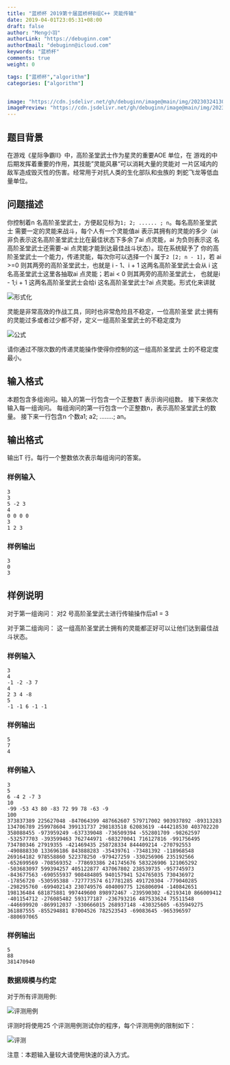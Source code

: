 ```yaml
---
title: "蓝桥杯 2019第十届蓝桥杯B组C++ 灵能传输"
date: 2019-04-01T23:05:31+08:00
draft: false
author: "Meng小羽"
authorLink: "https://debuginn.com"
authorEmail: "debuginn@icloud.com"
keywords: "蓝桥杯"
comments: true
weight: 0

tags: ["蓝桥杯","algorithm"]
categories: ["algorithm"]


image: "https://cdn.jsdelivr.net/gh/debuginn/image@main/img/202303241303887.jpg"
imagePreview: "https://cdn.jsdelivr.net/gh/debuginn/image@main/img/202303241303887.jpg"
---
```


## 题目背景

在游戏《星际争霸II》中，高阶圣堂武士作为星灵的重要AOE 单位，在 游戏的中后期发挥着重要的作用，其技能”灵能风暴“可以消耗大量的灵能对 一片区域内的敌军造成毁灭性的伤害。经常用于对抗人类的生化部队和虫族的 刺蛇飞龙等低血量单位。

## 问题描述

你控制着n 名高阶圣堂武士，方便起见标为`1; 2; ...... ; n`。每名高阶圣堂武士 需要一定的灵能来战斗，每个人有一个灵能值ai 表示其拥有的灵能的多少（ai 非负表示这名高阶圣堂武士比在最佳状态下多余了ai 点灵能，ai 为负则表示这 名高阶圣堂武士还需要-ai 点灵能才能到达最佳战斗状态）。现在系统赋予了 你的高阶圣堂武士一个能力，传递灵能，每次你可以选择一个i 属于`2 [2; n - 1]`，若 ai >=0 则其两旁的高阶圣堂武士，也就是 i - 1、i + 1 这两名高阶圣堂武士会从 i 这名高圣堂武士这里各抽取ai 点灵能；若ai < 0 则其两旁的高阶圣堂武士， 也就是i - 1;i + 1 这两名高阶圣堂武士会给i 这名高阶圣堂武士?ai 点灵能。形式化来讲就

![形式化](https://cdn.jsdelivr.net/gh/debuginn/image@main/img/202303241304141.png)

灵能是非常高效的作战工具，同时也非常危险且不稳定，一位高阶圣堂 武士拥有的灵能过多或者过少都不好，定义一组高阶圣堂武士的不稳定度为

![公式](https://cdn.jsdelivr.net/gh/debuginn/image@main/img/202303241305171.png)

请你通过不限次数的传递灵能操作使得你控制的这一组高阶圣堂武 士的不稳定度最小。

## 输入格式

本题包含多组询问。输入的第一行包含一个正整数T 表示询问组数。
接下来依次输入每一组询问。
每组询问的第一行包含一个正整数n，表示高阶圣堂武士的数量。
接下来一行包含n 个数a1; a2; ........; an。

## 输出格式

输出T 行。每行一个整数依次表示每组询问的答案。

### 样例输入

```shell
3
3
5 -2 3
4
0 0 0 0
3
1 2 3
```

### 样例输出

```shell
3
0
3
```

## 样例说明

对于第一组询问：
对2 号高阶圣堂武士进行传输操作后a1 = 3

对于第二组询问：
这一组高阶圣堂武士拥有的灵能都正好可以让他们达到最佳战斗状态。

### 样例输入

```shell
3
4
-1 -2 -3 7
4
2 3 4 -8
5
-1 -1 6 -1 -1
```

### 样例输出

```shell
5
7
4
```

### 样例输入

```shell
3
5
6 -4 2 -7 3
10
-99 -53 43 80 -83 72 99 78 -63 -9
100
373837389 225627048 -847064399 487662607 579717002 903937892 -89313283 134706789 259978604 399131737 298183518 62083619 -444218530 403702220 358088455 -973959249 -637339048 -736509394 -552801709 -98262597 -532577703 -393599463 762744971 -683270041 716127816 -991756495 734780346 27919355 -421469435 258728334 844409214 -270792553 -490888330 133696186 843888283 -35439761 -73481392 -118968548 269164182 978558860 522378250 -979427259 -330256906 235192566 -652699569 -708569352 -778693386 241745676 583226906 121065292 -503683097 599394257 405122877 437067802 238539735 -957745973 -843677563 -690555937 908484805 940157941 524765035 730436972 -17856720 -530595388 -727773574 617781285 491720304 -779040285 -298295760 -699402143 230749576 404009775 126806094 -140842651 198136484 681875881 997449600 898972467 -239590302 -62193410 866009412 -401154712 -276085482 593177187 -236793216 487533624 75511548 -446699920 -869912037 -330666015 268937148 -430325605 -635949275 361887555 -855294881 87004526 782523543 -69083645 -965396597 -880697065 
```

### 样例输出

```shell
5
88
381470940
```

### 数据规模与约定

对于所有评测用例:

![评测用例](https://cdn.jsdelivr.net/gh/debuginn/image@main/img/202303241307949.png)

评测时将使用25 个评测用例测试你的程序，每个评测用例的限制如下：

![评测](https://cdn.jsdelivr.net/gh/debuginn/image@main/img/202303241308856.png)

注意：本题输入量较大请使用快速的读入方式。